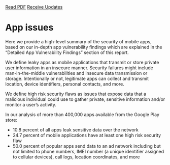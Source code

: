 <div class="cta-banner">
  <a class="cta-banner-pdf" href="https://info.nowsecure.com/2016-NowSecure-mobile-security-report.html">Read PDF<i class="fa fa-file-pdf-o"></i></a>
    <a class="cta-banner-update" href="https://info.nowsecure.com/mobile-security-report-updates.html">Receive Updates<i class="fa fa-bell-o"></i></a>
</div>

# App issues

Here we provide a high-level summary of the security of mobile apps, based on our in-depth app vulnerability findings which are explained in the “Detailed App Vulnerability Findings” section of this report.

We define leaky apps as mobile applications that transmit or store private user information in an insecure manner. Security failures might include man-in-the-middle vulnerabilities and insecure data transmission or storage. Intentionally or not, legitimate apps can collect and transmit location, device identifiers, personal contacts, and more.

We define high risk security flaws as issues that expose data that a malicious individual could use to gather private, sensitive information and/or monitor a user’s activity.

In our analysis of more than 400,000 apps available from the Google Play store:
* 10.8 percent of all apps leak sensitive data over the network
* 24.7 percent of mobile applications have at least one high risk security flaw
* 50.0 percent of popular apps send data to an ad network including but not limited to phone numbers, IMEI number (a unique identifier assigned to cellular devices), call logs, location coordinates, and more

